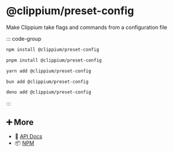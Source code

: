 # @clippium/preset-config

Make Clippium take flags and commands from a configuration file

::: code-group

```bash [npm]
npm install @clippium/preset-config
```

```bash [pnpm]
pnpm install @clippium/preset-config
```

```bash [yarn]
yarn add @clippium/preset-config
```

```bash [bun]
bun add @clippium/preset-config
```

```bash [deno]
deno add @clippium/preset-config
```

:::

## ➕ More

- 📖 [API Docs](api.md)
- 📦 [NPM](https://www.npmjs.com/package/@clippium/preset-config)
